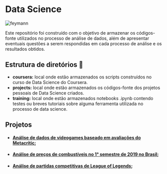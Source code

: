 # Data Science	

![feymann](https://pbs.twimg.com/media/DlMxO-jWsAA0-qP.jpg)

Este repositório foi construído com o objetivo de armazenar os códigos-fonte utilizados no processo de análise de dados, além de apresentar eventuais questões a serem respondidas em cada processo de análise e os resultados obtidos. 	

## Estrutura de diretórios :rocket:

- **coursera:** local onde estão armazenados os scripts construídos no curso de Data Science do Coursera.	
- **projects:** local onde estão armazenados os códigos-fonte dos projetos pessoais de Data Science criados.	
- **training:** local onde estão armazenados notebooks .ipynb contendo testes ou breves tutoriais sobre alguma ferramenta utilizada no processo de data science.	

## Projetos	
- #### [Análise de dados de videogames baseado em avaliações do Metacritic](https://github.com/guilhermesam/data-science/tree/master/projects/metacritic-2011_2019);	

- #### [Análise de preços de combustíveis no 1° semestre de 2019 no Brasil](https://github.com/guilhermesam/data-science/tree/master/projects/fuel_2019);	

- #### [Análise de partidas competitivas de League of Legends](https://github.com/guilhermesam/data-science/blob/master/projects/lol-analysis/storytelling.ipynb);
